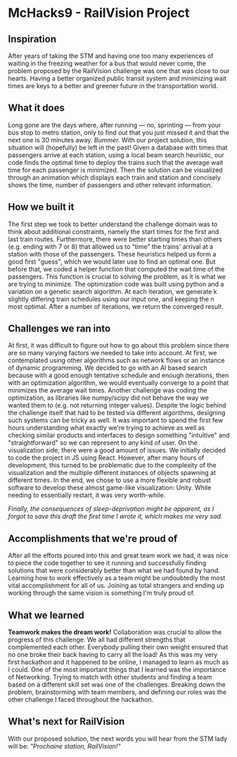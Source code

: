 # McHacks9 - RailVision Project

## Inspiration
After years of taking the STM and having one too many experiences of waiting in the freezing weather for a bus that would never come, the problem proposed by the RailVision challenge was one that was close to our hearts. Having a better organized public transit system and minimizing wait times are keys to a better and greener future in the transportation world.

## What it does
Long gone are the days where, after running — no, sprinting — from your bus stop to metro station, only to find out that you just missed it and that the next one is 30 minutes away.  _Bummer._ With our project solution, this situation will (hopefully) be left in the past!
Given a database with times that passengers arrive at each station, using a local beam search heuristic, our code finds the optimal time to deploy the trains such that the average wait time for each passenger is minimized. Then the solution can be visualized  through an animation which displays each train and station and concisely shows the time, number of passengers and other relevant information. 

## How we built it
The first step we took to better understand the challenge domain was to think about additional constraints, namely the start times for the first and last train routes. Furthermore, there were better starting times than others (e.g. ending with 7 or 8) that allowed us to "time" the trains' arrival at a station with those of the passengers. These heuristics helped us form a good first "guess", which we would later use to find an optimal one. But before that, we coded a helper function that computed the wait time of the passengers. This function is crucial to solving the problem, as it is what we are trying to minimize. The optimization code was built using python and a variation on a genetic search algorithm. At each iteration, we generate k slightly differing train schedules using our input one, and keeping the n most optimal. After a number of iterations, we return the converged result.

## Challenges we ran into
At first, it was difficult to figure out how to go about this problem since there are so many varying factors we needed to take into account. At first, we contemplated using other algorithms such as network flows or an instance of dynamic programming. We decided to go with an AI based search because with a good enough tentative schedule and enough iterations, then with an optimization algorithm, we would eventually converge to a point that minimizes the average wait times. Another challenge was coding the optimization, as libraries like numpy/scipy did not behave the way we wanted them to (e.g. not returning integer values). 
Despite the logic behind the challenge itself that had to be tested via different algorithms, designing such systems can be tricky as well. It was important to spend the first few hours understanding what exactly we're trying to achieve as well as checking similar products and interfaces to design something "intuitive" and "straightforward" so we can represent to any kind of user. 
On the visualization side, there were a good amount of issues. We initially decided to code the project in JS using React. However, after many hours of development, this turned to be problematic due to the complexity of the visualization and the multiple different instances of objects spawning at different times. In the end, we chose to use a more flexible and robust software to develop these almost game-like visualization:  Unity.  While needing to essentially restart, it was very worth-while.


_Finally, the consequences of sleep-deprivation might be apparent, as I forgot to save this draft the first time I wrote it, which makes me very sad._

## Accomplishments that we're proud of
After all the efforts poured into this and great team work we had, it was nice to piece the code together to see it running and successfully finding solutions that were considerably better than what we had found by hand. 
Learning how to work effectively as a team might be undoubtedly the most vital accomplishment for all of us. Joining as total strangers and ending up working through the same vision is something I'm truly proud of.

## What we learned
**Teamwork makes the dream work!**
Collaboration was crucial to allow the progress of this challenge. We all had different strengths that complemented each other. Everybody pulling their own weight ensured that no one broke their back having to carry all the load!
As this was my very first hackathon and it happened to be online, I managed to learn as much as I could. One of the most important things that I learned was the importance of Networking. Trying to match with other students and finding a team based on a different skill set was one of the challenges. Breaking down the problem, brainstorming with team members, and defining our roles was the other challenge I faced throughout the hackathon. 


## What's next for RailVision 
With our proposed solution, the next words you will hear from the STM lady will be:
_"Prochaine station, RailVision!"_


